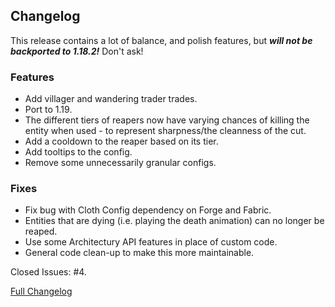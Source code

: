 ## Changelog

This release contains a lot of balance, and polish features, but _**will not be backported to 1.18.2!**_ Don't ask!

### Features

- Add villager and wandering trader trades.
- Port to 1.19.
- The different tiers of reapers now have varying chances of killing the entity when used - to represent sharpness/the
  cleanness of the cut.
- Add a cooldown to the reaper based on its tier.
- Add tooltips to the config.
- Remove some unnecessarily granular configs.

### Fixes

- Fix bug with Cloth Config dependency on Forge and Fabric.
- Entities that are dying (i.e. playing the death animation) can no longer be reaped.
- Use some Architectury API features in place of custom code.
- General code clean-up to make this more maintainable.

Closed Issues: #4.

[Full Changelog](https://github.com/JamCoreModding/Reaping/compare/2.1.4...2.2.0)
